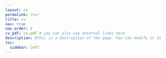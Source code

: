 ```yaml
---
layout: cv
permalink: /cv/
title: cv
nav: true
nav_order: 2
cv_pdf: cv.pdf # you can also use external links here
description: #This is a description of the page. You can modify it in '_pages/cv.md'. You can also change or remove the top pdf download button.
toc:
  sidebar: left
---
```

